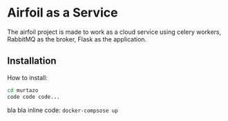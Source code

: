 # Airfoil as a Service
The airfoil project is made to work as a cloud service using celery workers, RabbitMQ as the broker, Flask as the application.

## Installation
How to install:
```sh
cd murtazo
code code code...
```

bla bla inline code: `docker-compsose up`



